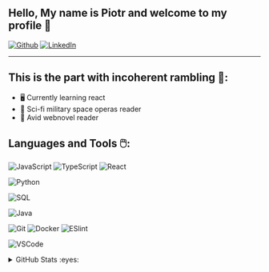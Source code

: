## **Hello, My name is Piotr and welcome to my profile** 🤠

[![Github](https://img.shields.io/badge/-Github-181717?style=for-the-badge&logo=Github&logoColor=white)](https://github.com/SanglierF)
[![LinkedIn](https://img.shields.io/badge/-LinkedIn-0077B5?style=for-the-badge&logo=LinkedIn&logoColor=white)](https://www.linkedin.com/in/piotr-karsznia-981a56234/)

---

## **This is the part with incoherent rambling** 🐌:

- 🖥️ Currently learning react
- 🚀 Sci-fi military space operas reader
- 📃 Avid webnovel reader

## **Languages and Tools** 🖱️:

![JavaScript](https://img.shields.io/badge/-JavaScript-F7DF1E?logo=JavaScript&style=for-the-badge&logoColor=black) ![TypeScript](https://img.shields.io/badge/-TypeScript-3178C6?logo=TypeScript&style=for-the-badge&logoColor=black) ![React](https://img.shields.io/badge/-React-61DAFB?logo=React&style=for-the-badge&logoColor=black)

![Python](https://img.shields.io/badge/-Python-3776AB?logo=Python&style=for-the-badge&logoColor=black)

![SQL](https://img.shields.io/badge/-SQL-003B57?logo=SQLite&style=for-the-badge&logoColor=black)

![Java](https://img.shields.io/badge/-Java-007396?logo=Java&style=for-the-badge&logoColor=black)

![Git](https://img.shields.io/badge/-Git-F05032?logo=Git&style=for-the-badge&logoColor=black) ![Docker](https://img.shields.io/badge/-Docker-2496ED?logo=Docker&style=for-the-badge&logoColor=black) ![ESlint](https://img.shields.io/badge/-ESlint-4B32C3?logo=ESLint&style=for-the-badge&logoColor=black)

![VSCode](https://img.shields.io/badge/-VSCode-007ACC?logo=VisualStudioCode&style=for-the-badge&logoColor=black)

<details>
  <summary>GitHub Stats :eyes:</summary>
  <img align="left" alt="SanglierF's GitHub Stats" src="https://github-readme-stats.vercel.app/api?username=SanglierF&hide=contribs,prs&count_private=true&show_icons=true&theme=gruvbox" />
</details>
